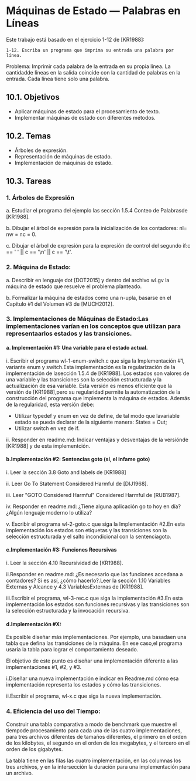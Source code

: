 # Máquinas de Estado — Palabras en Líneas

Este trabajo está basado en el ejercicio 1-12 de [KR1988]:

    1-12. Escriba un programa que imprima su entrada una palabra por línea.

Problema: Imprimir cada palabra de la entrada en su propia línea. La cantidadde líneas en la salida coincide con la cantidad de palabras en la entrada. Cada línea tiene solo una palabra.

## 10.1. Objetivos

*  Aplicar máquinas de estado para el procesamiento de texto.
*  Implementar máquinas de estado con diferentes métodos.

## 10.2. Temas

*  Árboles de expresión.
*  Representación de máquinas de estado.
*  Implementación de máquinas de estado.

## 10.3. Tareas

### 1. Árboles de Expresión

a. Estudiar el programa del ejemplo las sección 1.5.4 Conteo de Palabrasde [KR1988].

b. Dibujar el árbol de expresión para la inicialización de los contadores: nl= nw = nc = 0.

c. Dibujar el árbol de expresión para la expresión de control del segundo if:c == ' ' || c == '\n' || c == '\t'.

### 2. Máquina de Estado:

a. Describir  en  lenguaje  dot    [DOT2015]  y  dentro  del  archivo  wl.gv  la máquina de estado que resuelve el problema planteado.

b. Formalizar  la  máquina  de  estados  como  una  n-upla,  basarse  en  el Capítulo #1 del Volumen #3 de [MUCH2012].

### 3. Implementaciones de Máquinas de Estado:Las implementaciones varían en los conceptos que utilizan para representaarlos estados y las transiciones.

#### a. Implementación #1: Una variable para el estado actual.

i. Escribir el programa wl-1-enum-switch.c que siga la Implementación #1, variante enum y switch.Esta implementación es la regularización de la implementación de lasección 1.5.4 de [KR1988]. Los estados son valores de una variable y las transiciones son la selección estructurada y la actualización de esa variable. Esta versión es menos eficiente que la versión de [KR1988],pero su regularidad permite la automatización de la construcción del programa  que  implementa  la  máquina  de  estados.  Además  de  la regularidad, esta versión debe:

*  Utilizar  typedef  y  enum  en  vez  de  define,  de  tal  modo  que  lavariable estado se pueda declarar de la siguiente manera: States = Out;
*  Utilizar switch en vez de if.

ii. Responder en readme.md: Indicar ventajas y desventajas de la versiónde [KR1988] y de esta implementción.

#### b.Implementación #2: Sentencias goto (sí, el infame goto)

i. Leer la sección 3.8 Goto and labels de [KR1988]

ii. Leer Go To Statement Considered Harmful de [DIJ1968].

iii. Leer "GOTO Considered Harmful" Considered Harmful de [RUB1987].

iv. Responder en readme.md: ¿Tiene alguna aplicación go to hoy en día?¿Algún lenguaje moderno lo utiliza?

v. Escribir el programa wl-2-goto.c que siga la Implementación #2.En esta implementación los estados son etiquetas y las transiciones son la selección estructurada y el salto incondicional con la sentenciagoto.

#### c.Implementación #3: Funciones Recursivas

i. Leer la sección 4.10 Recursividad de [KR1988].

ii.Responder en readme.md: ¿Es necesario que las funciones accedana a contadores? Si es así, ¿cómo hacerlo?.Leer  la  sección  1.10 Variables Externas y Alcance  y  4.3 VariablesExternas de [KR1988].

iii.Escribir el programa, wl-3-rec.c que siga la implementación #3.En  esta  implementación  los  estados  son  funciones recursivas  y  las transiciones son la selección estructurada y la invocación recursiva.

#### d.Implementación #X:

Es  posible  diseñar  más  implementaciones.  Por  ejemplo,  una  basadaen  una  tabla  que  defina  las  transiciones  de  la  máquina.  En  ese  caso,el  programa  usaría  la  tabla  para  lograr  el  comportamiento  deseado.  

El objetivo  de  este  punto  es  diseñar  una  implementación  diferente  a  las implementaciones #1, #2, y #3.

i.Diseñar una nueva implementación e indicar en Readme.md cómo esa implementación representa los estados y cómo las transiciones.

ii.Escribir el programa, wl-x.c que siga la nueva implementación.

### 4. Eficiencia del uso del Tiempo:

Construir una tabla comparativa a modo de benchmark que muestre el tiempode procesamiento para cada una de las cuatro implementaciones, para tres archivos  diferentes  de  tamaños  diferentes,  el  primero  en  el  orden  de  los kilobytes, el segundo en el orden de los megabytes, y el tercero en el orden de los gigabytes.

La tabla tiene en las filas las cuatro implementación, en las columnas los tres archivos, y en la intersección la duración para una implementación para un archivo.
